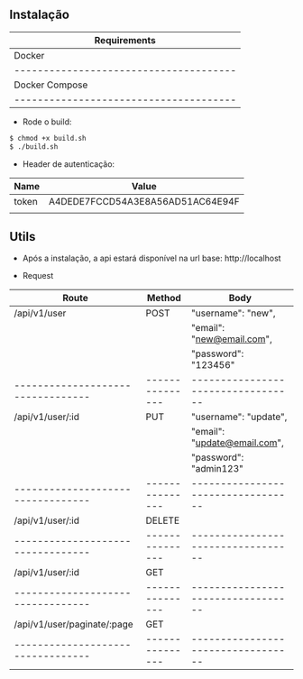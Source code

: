 ## Instalação

| Requirements                         |
|--------------------------------------|
| Docker                               |      
|--------------------------------------|
| Docker Compose                       |
|--------------------------------------|

+ Rode o build:

```sh
$ chmod +x build.sh
$ ./build.sh
```

+ Header de autenticação:

|  Name   |    Value                             |        
| --------|--------------------------------------|
| token   |   A4DEDE7FCCD54A3E8A56AD51AC64E94F   |  
|                                                |


## Utils

+ Após a instalação, a api estará disponível na url base: http://localhost

+ Request

| Route                           |    Method     |              Body                |
| --------------------------------|---------------|----------------------------------| 
| /api/v1/user                    |     POST      |  "username": "new",              |
|                                 |               |  "email": "new@email.com",       |
|                                 |               |  "password": "123456"            |
|---------------------------------|---------------|----------------------------------|          
| /api/v1/user/:id                |     PUT       |  "username": "update",           |
|                                 |               |  "email": "update@email.com",    |
|                                 |               |  "password": "admin123"          |
|---------------------------------|---------------|----------------------------------|
| /api/v1/user/:id                |     DELETE    |                                  |                 
|---------------------------------|---------------|----------------------------------|          
| /api/v1/user/:id                |     GET       |                                  |      
|---------------------------------|---------------|----------------------------------| 
| /api/v1/user/paginate/:page     |     GET       |                                  |
|---------------------------------|---------------|----------------------------------| 



